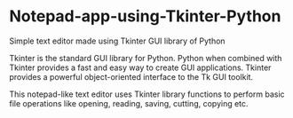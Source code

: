 # Notepad-app-using-Tkinter-Python
Simple text editor made using Tkinter GUI library of Python

Tkinter is the standard GUI library for Python. Python when combined with Tkinter provides a fast and easy way to create GUI applications. Tkinter provides a powerful object-oriented interface to the Tk GUI toolkit.

This notepad-like text editor uses Tkinter library functions to perform basic file operations like opening, reading, saving, cutting, copying etc.
